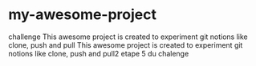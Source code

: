 # my-awesome-project
challenge
This awesome project is created to experiment git notions like clone, push and pull
This awesome project is created to experiment git notions like clone, push and pull2
etape 5 du chalenge 